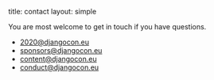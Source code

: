 title: contact
layout: simple

You are most welcome to get in touch if you have questions.

* [2020@djangocon.eu](mailto:2020@djangocon.eu)
* [sponsors@djangocon.eu](mailto:sponsors@djangocon.eu)
* [content@djangocon.eu](mailto:content@djangocon.eu)
* [conduct@djangocon.eu](mailto:conduct@djangocon.eu)

